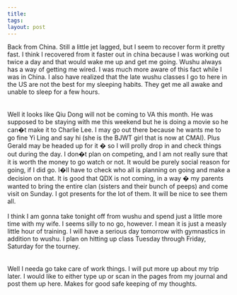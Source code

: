 ```yaml
---
title: 
tags: 
layout: post
---
```

Back from China.  Still a little jet lagged, but I seem to recover form it pretty fast.  I think I recovered from it faster out in china because I was working out twice a day and that would wake me up and get me going.  Wushu always has a way of getting me wired.  I was much more aware of this fact while I was in China.  I also have realized that the late wushu classes I go to here in the US are not the best for my sleeping habits.  They get me all awake and unable to sleep for a few hours.  <br /><br />Well it looks like Qiu Dong will not be coming to VA this month.  He was supposed to be staying with me this weekend but he is doing a movie so he can�t make it to Charlie Lee.  I may go out there because he wants me to go fine Yi Ling and say hi (she is the BJWT girl that is now at CMAI).  Plus Gerald may be headed up for it � so I will prolly drop in and check things out during the day.  I don�t plan on competing, and I am not really sure that it is worth the money to go watch or not.  It would be purely social reason for going, if I did go.  I�ll have to check who all is planning on going and make a decision on that. It is good that QDX is not coming, in a way � my parents wanted to bring the entire clan (sisters and their bunch of peeps) and come visit on Sunday.  I got presents for the lot of them.  It will be nice to see them all.<br /><br />I think I am gonna take tonight off from wushu and spend just a little more time with my wife.  I seems silly to no go, however.  I mean it is just a measly little hour of training.  I will have a serious day tomorrow with gymnastics in addition to wushu.   I plan on hitting up class Tuesday through Friday, Saturday for the tourney.    <br /><br />Well I needa go take care of work things.  I will put more up about my trip later.  I would like to either type up or scan in the pages from my journal and post them up here.  Makes for good safe keeping of my thoughts.  
